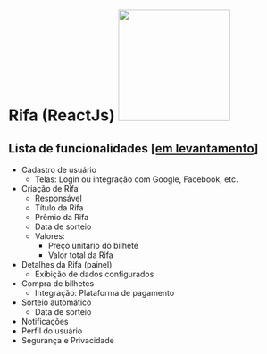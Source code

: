 <h1>Rifa (ReactJs)
  <img
    src="https://img.shields.io/static/v1?label=STATUS&message=EM%20CONSTRU%C3%87%C3%83O&color=GREEN&style=for-the-badge"
    width="200" />
</h1>

## Lista de funcionalidades [[em levantamento]]()

- Cadastro de usuário
  - Telas: Login ou integração com Google, Facebook, etc.
- Criação de Rifa
  - Responsável
  - Título da Rifa
  - Prêmio da Rifa
  - Data de sorteio
  - Valores:
    - Preço unitário do bilhete
    - Valor total da Rifa
- Detalhes da Rifa (painel)
  - Exibição de dados configurados
- Compra de bilhetes
  - Integração: Plataforma de pagamento
- Sorteio automático
  - Data de sorteio
- Notificações
- Perfil do usuário
- Segurança e Privacidade
